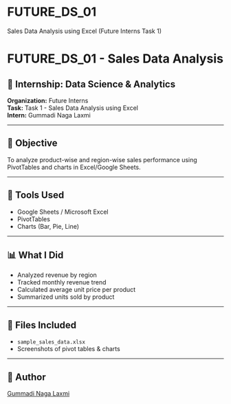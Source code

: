 # FUTURE_DS_01
Sales Data Analysis using Excel (Future Interns Task 1)
# FUTURE_DS_01 - Sales Data Analysis

## 📌 Internship: Data Science & Analytics  
**Organization:** Future Interns  
**Task:** Task 1 - Sales Data Analysis using Excel  
**Intern:** Gummadi Naga Laxmi

---

## 📁 Objective

To analyze product-wise and region-wise sales performance using PivotTables and charts in Excel/Google Sheets.

---

## 🧰 Tools Used
- Google Sheets / Microsoft Excel
- PivotTables
- Charts (Bar, Pie, Line)

---

## 📊 What I Did
- Analyzed revenue by region
- Tracked monthly revenue trend
- Calculated average unit price per product
- Summarized units sold by product

---

## 📎 Files Included
- `sample_sales_data.xlsx`
- Screenshots of pivot tables & charts

---

## 🔗 Author
[Gummadi Naga Laxmi](https://www.linkedin.com/in/NagaLaxmi)
